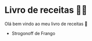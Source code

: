 # Livro de receitas :man_cook:

Olá bem vindo ao meu livro de receitas :cake:

- Strogonoff de Frango